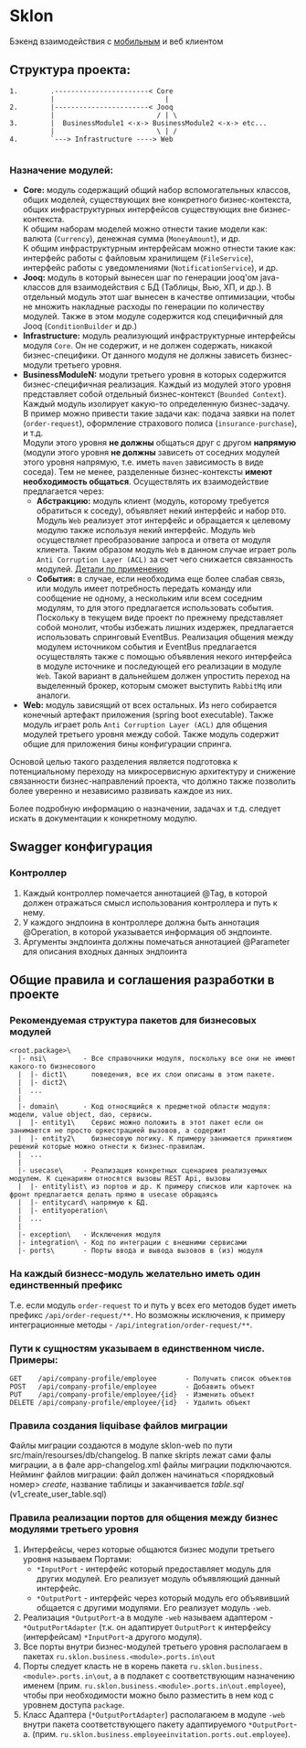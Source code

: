 # Sklon
Бэкенд взаимодействия с [мобильным](https://github.com/Norwi4/sklon_app_mobile) и веб клиентом
## Структура проекта:
```text
1.        .-----------------------< Core
          |                           |
2.        |-----------------------< Jooq
          |                         / | \
3.        |  BusinessModule1 <-x-> BusinessModule2 <-x-> etc...
          |                         \ | /
4.        `---> Infrastructure ----> Web
        
```
### Назначение модулей:
* **Core:** модуль содержащий общий набор вспомогательных классов, общих моделей, существующих вне конкретного
  бизнес-контекста, общих инфраструктурных интерфейсов существующих вне бизнес-контекста.   
  К общим наборам моделей можно отнести такие модели как: валюта (`Currency`), денежная сумма (`MoneyAmount`), и др.  
  К общим инфраструктурным интерфейсам можно отнести такие как: интерфейс работы с файловым хранилищем (`FileService`),
  интерфейс работы с уведомлениями (`NotificationService`), и др.
* **Jooq:** модуль в который вынесен шаг по генерации jooq'ом java-классов для взаимодействия с БД (Таблицы, Вью, ХП,
  и др.). В отдельный модуль этот шаг вынесен в качестве оптимизации, чтобы не множить накладные расходы по генерации по
  количеству модулей. Также в этом модуле содержится код специфичный для Jooq (`ConditionBuilder` и др.)
* **Infrastructure:** модуль реализующий инфраструктурные интерфейсы модуля `Core`. Он не содержит, и не должен
  содержать, никакой бизнес-специфики. От данного модуля не должны зависеть бизнес-модули третьего уровня.
* **BusinessModuleN:** модули третьего уровня в которых содержится бизнес-специфичная реализация. Каждый из модулей
  этого уровня представляет собой отдельный бизнес-контекст (`Bounded Context`). Каждый модуль изолирует какую-то
  определенную бизнес-задачу. В пример можно привести такие задачи как: подача заявки на полет (`order-request`),
  оформление страхового полиса (`insurance-purchase`), и т.д.  
  Модули этого уровня **не должны** общаться друг с другом **напрямую** (модули этого уровня **не должны** зависеть от
  соседних модулей этого уровня напрямую, т.е. иметь `maven` зависимость в виде соседа). Тем не менее, разделенные
  бизнес-контексты **имеют необходимость общаться**. Осуществлять их взаимодействие предлагается через:
    - **Абстракцию:** модуль клиент (модуль, которому требуется обратиться к соседу), объявляет некий интерфейс и
      набор `DTO`. Модуль `Web` реализует этот интерфейс и обращается к целевому модулю также используя некий интерфейс.
      Модуль `Web` осуществляет преобразование запроса и ответа от модуля клиента. Таким образом модуль `Web` в данном
      случае играет роль `Anti Corruption Layer (ACL)` за счет чего снижается связанность модулей. [Детали по применению](#правила-реализации-портов-для-общения-между-бизнес-модулями-третьего-уровня)
    - **События:** в случае, если необходима еще более слабая связь, или модуль имеет потребность передать команду или
      сообщение не одному, а нескольким или всем соседним модулям, то для этого предлагается использовать события. Поскольку
      в текущем виде проект по прежнему представляет собой монолит, чтобы избежать лишних издержек, предлагается
      использовать спринговый EventBus. Реализация общения между модулем источником события и EventBus предлагается
      осуществлять также с помощью объявления некого интерфейса в модуле источнике и последующей его реализации в модуле
      `Web`. Такой вариант в дальнейшем должен упростить переход на выделенный брокер, которым сможет выступить `RabbitMq`
      или аналоги.
* **Web:** модуль зависящий от всех остальных. Из него собирается конечный артефакт приложения (spring boot executable).
  Также модуль играет роль `Anti Corruption Layer (ACL)` для общения модулей третьего уровня между собой. Также модуль
  содержит общие для приложения бины конфигурации спринга.

Основой целью такого разделения является подготовка к потенциальному переходу на микросервисную архитектуру и снижение
связанности бизнес-направлений проекта, что должно также позволить более уверенно и независимо развивать каждое из них.

Более подробную информацию о назначении, задачах и т.д. следует искать в документации к конкретному модулю.

## Swagger конфигурация
### Контроллер
1. Каждый контроллер помечается аннотацией @Tag, в которой должен отражаться смысл использования контроллера и путь к нему.
2. У каждого эндпоина в контроллере должна быть аннотация @Operation, в которой указывается информация об эндпоинте.
3. Аргументы эндпоинта должны помечаться аннотацией @Parameter для описания входных данных эндпоинта 

## Общие правила и соглашения разработки в проекте
### Рекомендуемая структура пакетов для бизнесовых модулей
```text
<root.package>\
  |- nsi\         - Все справочники модуля, поскольку все они не имеют какого-то бизнесового
  |  |- dict1\      поведения, все их слои описаны в этом пакете.
  |  |- dict2\
  |  ...
  |
  |- domain\      - Код относящийся к предметной области модуля: модели, value object, dao, сервисы. 
  |  |- entity1\    Сервис можно положить в этот пакет если он занимается не просто оркестрацией вызовов, а содержит 
  |  |- entity2\    бизнесовую логику. К примеру занимается принятием решений которые можно отнести к бизнес-правилам.
  |  ...          
  |
  |- usecase\     - Реализация конкретных сценариев реализуемых модулем. К сценариям относятся вызовы REST Api, вызовы 
  |  |- entitylist\ из портов и др. К примеру списков или карточек на фронт предлагается делать прямо в usecase обращаясь 
  |  |- entitycard\ напрямую к БД.
  |  |- entityoperation\
  |  ...
  |
  |- exception\   - Исключения модуля
  |- integration\ - Код по интеграции с внешними сервисами
  |- ports\       - Порты ввода и вывода вызовов в (из) модуля  
```

### На каждый бизнесс-модуль желательно иметь один единственный префикс
Т.е. если модуль `order-request` то и путь у всех его методов будет иметь префикс `/api/order-request/**`. Но возможны исключения, к примеру интеграционные методы - `/api/integration/order-request/**`.

### Пути к сущностям указываем в единственном числе. Примеры:
```text
GET    /api/company-profile/employee       - Получить список объектов
POST   /api/company-profile/employee       - Добавить объект
PUT    /api/company-profile/employee/{id}  - Изменить объект
DELETE /api/company-profile/employee/{id}  - Удалить объект
```
### Правила создания liquibase файлов миграции
Файлы миграции создаются в модуле sklon-web по пути src/main/resourses/db/changelog. В папке skripts лежат сами фалы миграции, а в фале app-changelog.xml файлы миграции подключаются. Нейминг файлов миграции: файл должен начинаться <порядковый номер> _create_, название таблицы и заканчивается _table.sql_ (v1_create_user_table.sql)

### Правила реализации портов для общения между бизнес модулями третьего уровня
1. Интерфейсы, через которые общаются бизнес модули третьего уровня называем Портами:
    - `*InputPort` - интерфейс который предоставляет модуль для других модулей. Его реализует модуль объявляющий данный
      интерфейс.
    - `*OutputPort` - интерфейс через который модуль его объявивший общается с другими модулями. Его реализует модуль
      `-web`.
2. Реализация `*OutputPort`-а в модуле `-web` называем адаптером - `*OutputPortAdapter` (т.к. он адаптирует
   `OutputPort` к интерфейсу (интерфейсам) `*InputPort`-а другого модуля).
3. Все порты внутри бизнес-модулей третьего уровня располагаем в пакетах `ru.sklon.business.<module>.ports.in\out`
4. Порты следует класть не в корень пакета `ru.sklon.business.<module>.ports.in\out`, а в подпакет с соответствующим
   назначению именем (прим. `ru.sklon.business.<module>.ports.in\out.employee`), чтобы при необходимости можно было
   разместить в нем код с уровнем доступа `package`.
5. Класс Адаптера (`*OutputPortAdapter`) располагаюем в модуле `-web` внутри пакета соответствующего пакету
   адаптируемого `*OutputPort`-а. (прим. `ru.sklon.business.employeeinvitation.ports.out.employee`).
